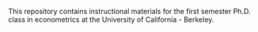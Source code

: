This repository contains instructional materials for the first semester Ph.D. class in econometrics at the University of California - Berkeley.